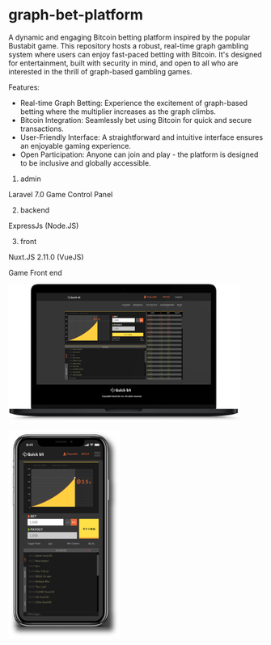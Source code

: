 # graph-bet-platform
A dynamic and engaging Bitcoin betting platform inspired by the popular Bustabit game. This repository hosts a robust, real-time graph gambling system where users can enjoy fast-paced betting with Bitcoin. It's designed for entertainment, built with security in mind, and open to all who are interested in the thrill of graph-based gambling games.


Features:

- Real-time Graph Betting: Experience the excitement of graph-based betting where the multiplier increases as the graph climbs.
- Bitcoin Integration: Seamlessly bet using Bitcoin for quick and secure transactions.
- User-Friendly Interface: A straightforward and intuitive interface ensures an enjoyable gaming experience.
- Open Participation: Anyone can join and play - the platform is designed to be inclusive and globally accessible.


1. admin

Laravel 7.0 
Game Control Panel

2. backend

ExpressJs (Node.JS)

3. front

Nuxt.JS 2.11.0 (VueJS)   

Game Front end

![NotebookGraph](/front/static/imgs/firstpage/notebook.png "NotebookGraph")

![MobileGraph](/front/static/imgs/firstpage/mobile.png "MobileGraph")
